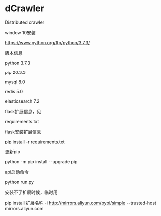 # dCrawler

Distributed crawler

window 10安装

https://www.python.org/ftp/python/3.7.3/


版本信息

python 3.7.3

pip    20.3.3

mysql   8.0

redis   5.0

elasticsearch 7.2


flask扩展信息，见

requirements.txt

flask安装扩展信息

pip  install   -r requirements.txt


更新pip

python -m pip install --upgrade pip


api启动命令

python run.py


安装不了扩展时候，临时用

pip install 扩展名称 -i http://mirrors.aliyun.com/pypi/simple --trusted-host mirrors.aliyun.com